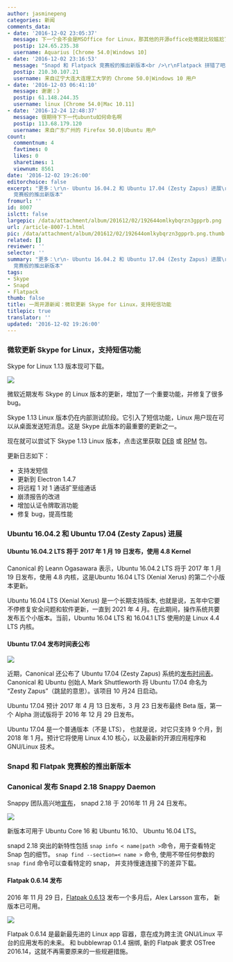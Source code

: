 ```yaml
---
author: jasminepeng
categories: 新闻
comments_data:
- date: '2016-12-02 23:05:37'
  message: 下一个会不会是MSOffice for Linux，那其他的开源office处境就比较尴尬了，毕竟大家用MS的实在是太多
  postip: 124.65.235.38
  username: Aquarius [Chrome 54.0|Windows 10]
- date: '2016-12-02 23:16:53'
  message: "Snapd 和 Flatpack 竞赛般的推出新版本<br />\r\nFlatpack 拼错了吧。"
  postip: 210.30.107.21
  username: 来自辽宁大连大连理工大学的 Chrome 50.0|Windows 10 用户
- date: '2016-12-03 06:41:10'
  message: 谢谢：》
  postip: 61.148.244.35
  username: linux [Chrome 54.0|Mac 10.11]
- date: '2016-12-24 12:48:37'
  message: 很期待下下一代ubuntu如何命名啊
  postip: 113.68.179.120
  username: 来自广东广州的 Firefox 50.0|Ubuntu 用户
count:
  commentnum: 4
  favtimes: 0
  likes: 0
  sharetimes: 1
  viewnum: 8561
date: '2016-12-02 19:26:00'
editorchoice: false
excerpt: "更多：\r\n- Ubuntu 16.04.2 和 Ubuntu 17.04 (Zesty Zapus) 进展\r\n- Snapd 和 Flatpack
  竞赛般的推出新版本"
fromurl: ''
id: 8007
islctt: false
largepic: /data/attachment/album/201612/02/192644omlkybqrzn3gpprb.png
url: /article-8007-1.html
pic: /data/attachment/album/201612/02/192644omlkybqrzn3gpprb.png.thumb.jpg
related: []
reviewer: ''
selector: ''
summary: "更多：\r\n- Ubuntu 16.04.2 和 Ubuntu 17.04 (Zesty Zapus) 进展\r\n- Snapd 和 Flatpack
  竞赛般的推出新版本"
tags:
- Skype
- Snapd
- Flatpack
thumb: false
title: 一周开源新闻：微软更新 Skype for Linux，支持短信功能
titlepic: true
translator: ''
updated: '2016-12-02 19:26:00'
---
```


### 微软更新 Skype for Linux，支持短信功能


Skype for Linux 1.13 版本现可下载。


![](/data/attachment/album/201612/02/192644omlkybqrzn3gpprb.png)


微软近期发布 Skype 的 Linux 版本的更新，增加了一个重要功能，并修复了很多 bug。


Skype 1.13 Linux 版本仍在内部测试阶段。它引入了短信功能，Linux 用户现在可以从桌面发送短消息。这是 Skype 此版本的最重要的更新之一。


现在就可以尝试下 Skype 1.13 Linux 版本，点击这里获取 [DEB](https://www.skype.com/en/download-skype/skype-for-linux/downloading-web/?type=weblinux-deb) 或 [RPM](https://www.skype.com/en/download-skype/skype-for-linux/downloading-web/?type=weblinux-rpm) 包。


更新日志如下：


* 支持发短信
* 更新到 Electron 1.4.7
* 将远程 1 对 1 通话扩至组通话
* 崩溃报告的改进
* 增加认证令牌取消功能
* 修复 bug，提高性能


### Ubuntu 16.04.2 和 Ubuntu 17.04 (Zesty Zapus) 进展


#### Ubuntu 16.04.2 LTS 将于 2017 年 1 月 19 日发布，使用 4.8 Kernel


Canonical 的 Leann Ogasawara 表示，Ubuntu 16.04.2 LTS 将于 2017 年 1 月 19 日发布，使用 4.8 内核，这是Ubuntu 16.04 LTS (Xenial Xerus) 的第二个小版本更新。


Ubuntu 16.04 LTS (Xenial Xerus) 是一个长期支持版本, 也就是说，五年中它要不停修复安全问题和软件更新，一直到 2021 年 4 月。在此期间，操作系统共要发布五个小版本。当前，Ubuntu 16.04 LTS 和 16.04.1 LTS 使用的是 Linux 4.4 LTS 内核。


#### Ubuntu 17.04 发布时间表公布


![](/data/attachment/album/201612/02/192701k64ww0w2p6gpuiu5.png)


近期，Canonical 还公布了 Ubuntu 17.04 (Zesty Zapus) 系统的[发布时间表](https://wiki.ubuntu.com/ZestyZapus/ReleaseSchedule)。Canonical 和 Ubuntu 创始人 Mark Shuttleworth 将 Ubuntu 17.04 命名为 “Zesty Zapus”（跳鼠的意思）。该项目 10 月24 日启动。


Ubuntu 17.04 预计 2017 年 4 月 13 日发布，3 月 23 日发布最终 Beta 版，第一个 Alpha 测试版将于 2016 年 12 月 29 日发布。


Ubuntu 17.04 是一个普通版本（不是 LTS）， 也就是说，对它只支持 9 个月，到 2018 年 1 月。预计它将使用 Linux 4.10 核心，以及最新的开源应用程序和 GNU/Linux 技术。


### Snapd 和 Flatpak 竞赛般的推出新版本


### Canonical 发布 Snapd 2.18 Snappy Daemon


Snappy 团队高兴地[宣布](https://lists.snapcraft.io/archives/snapcraft/2016-November/001761.html)， snapd 2.18 于 2016年 11 月 24 日发布。


![](/data/attachment/album/201612/02/193155sedtr9j2p2m39ajp.jpg)


新版本可用于 Ubuntu Core 16 和 Ubuntu 16.10、 Ubuntu 16.04 LTS。 


snapd 2.18 突出的新特性包括 `snap info < name|path >`命令，用于查看特定 Snap 包的细节。 `snap find --section=< name >` 命令, 使用不带任何参数的 `snap find` 命令可以查看特定的 snap， 并支持慢速连接下的差异下载。


#### Flatpak 0.6.14 发布


2016 年 11 月 29 日，[Flatpak 0.6.13](http://news.softpedia.com/news/flatpak-0-6-13-universal-linux-binary-format-is-a-major-update-with-new-features-509633.shtml) 发布一个多月后，Alex Larsson 宣布， 新版本已可用。


![](/data/attachment/album/201612/02/193145boih26xanc1n1fco.jpg)


Flatpak 0.6.14 是最新最先进的 Linux app 容器，意在成为跨主流 GNU/Linux 平台的应用发布的未来。 和 bubblewrap 0.1.4 捆绑, 新的 Flatpak 要求 OSTree 2016.14，这就不再需要原来的一些规避措施。
